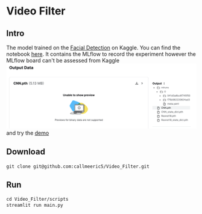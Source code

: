 # Video Filter

## Intro
The model trained on the [Facial Detection](https://www.kaggle.com/datasets/tomng9/facialkeypointsdetection) on Kaggle.
You can find the notebook [here](https://github.com/callmeeric5/Video_Filter/blob/main/notebook/facial-keypoints-detection.ipynb). It contains the MLflow to record the experiment however the MLflow board can't be assessed from Kaggle
![](image.png)
and try the [demo](https://videofilter.streamlit.app)

## Download

```
git clone git@github.com:callmeeric5/Video_Filter.git
```

## Run

```
cd Video_Filter/scripts
streamlit run main.py
```

